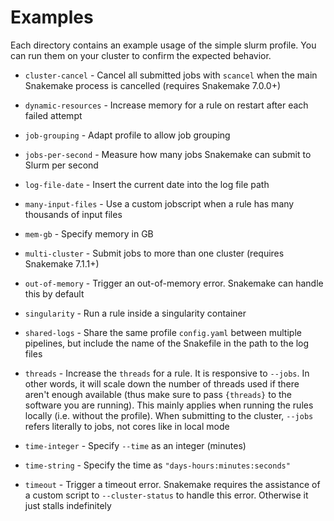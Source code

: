 # Examples

Each directory contains an example usage of the simple slurm profile. You can run
them on your cluster to confirm the expected behavior.

* `cluster-cancel` - Cancel all submitted jobs with `scancel` when the main
  Snakemake process is cancelled (requires Snakemake 7.0.0+)

* `dynamic-resources` - Increase memory for a rule on restart after each failed
  attempt

* `job-grouping` - Adapt profile to allow job grouping

* `jobs-per-second` - Measure how many jobs Snakemake can submit to Slurm per
  second

* `log-file-date` - Insert the current date into the log file path

* `many-input-files` - Use a custom jobscript when a rule has many thousands of
  input files

* `mem-gb` - Specify memory in GB

* `multi-cluster` - Submit jobs to more than one cluster (requires Snakemake
  7.1.1+)

* `out-of-memory` - Trigger an out-of-memory error. Snakemake can handle this by
  default

* `singularity` - Run a rule inside a singularity container

* `shared-logs` - Share the same profile `config.yaml` between multiple
  pipelines, but include the name of the Snakefile in the path to the log files

* `threads` - Increase the `threads` for a rule. It is responsive to `--jobs`.
  In other words, it will scale down the number of threads used if there aren't
  enough available (thus make sure to pass `{threads}` to the software you are
  running). This mainly applies when running the rules locally (i.e. without the
  profile). When submitting to the cluster, `--jobs` refers literally to jobs,
  not cores like in local mode

* `time-integer` - Specify `--time` as an integer (minutes)

* `time-string` - Specify the time as `"days-hours:minutes:seconds"`

* `timeout` - Trigger a timeout error. Snakemake requires the assistance of a
  custom script to `--cluster-status` to handle this error. Otherwise it just
  stalls indefinitely
